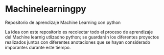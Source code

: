 # Machinelearningpy
Repositorio de aprendizaje Machine Learning con python 

La idea con este repositorio es recolectar todo el proceso de aprendizaje del Machine learnig utlizadno python; se guardarán los diferentes proyectos realizados juntos con diferentes anotaciones que se hayan considerado imporantes durante este tiempo.
